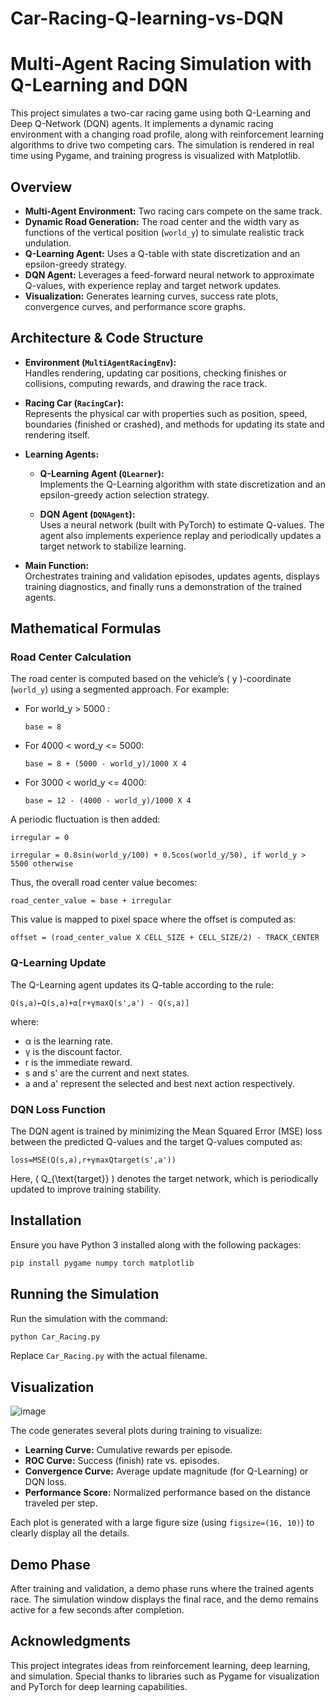 # Car-Racing-Q-learning-vs-DQN

# Multi-Agent Racing Simulation with Q-Learning and DQN

This project simulates a two-car racing game using both Q-Learning and Deep Q-Network (DQN) agents. It implements a dynamic racing environment with a changing road profile, along with reinforcement learning algorithms to drive two competing cars. The simulation is rendered in real time using Pygame, and training progress is visualized with Matplotlib.

## Overview

- **Multi-Agent Environment:** Two racing cars compete on the same track.
- **Dynamic Road Generation:** The road center and the width vary as functions of the vertical position (`world_y`) to simulate realistic track undulation.
- **Q-Learning Agent:** Uses a Q-table with state discretization and an epsilon-greedy strategy.
- **DQN Agent:** Leverages a feed-forward neural network to approximate Q-values, with experience replay and target network updates.
- **Visualization:** Generates learning curves, success rate plots, convergence curves, and performance score graphs.

## Architecture & Code Structure

- **Environment (`MultiAgentRacingEnv`):**  
  Handles rendering, updating car positions, checking finishes or collisions, computing rewards, and drawing the race track.
  
- **Racing Car (`RacingCar`):**  
  Represents the physical car with properties such as position, speed, boundaries (finished or crashed), and methods for updating its state and rendering itself.
  
- **Learning Agents:**
  - **Q-Learning Agent (`QLearner`):**  
    Implements the Q-Learning algorithm with state discretization and an epsilon-greedy action selection strategy.
    
  - **DQN Agent (`DQNAgent`):**  
    Uses a neural network (built with PyTorch) to estimate Q-values. The agent also implements experience replay and periodically updates a target network to stabilize learning.
  
- **Main Function:**  
  Orchestrates training and validation episodes, updates agents, displays training diagnostics, and finally runs a demonstration of the trained agents.

## Mathematical Formulas

### Road Center Calculation

The road center is computed based on the vehicle’s \( y \)-coordinate (`world_y`) using a segmented approach. For example:

- For world_y > 5000 :

      base = 8

- For 4000 < word_y <= 5000:  

      base = 8 + (5000 - world_y)/1000 X 4


- For 3000 < world_y <= 4000:

      base = 12 - (4000 - world_y)/1000 X 4


A periodic fluctuation is then added:
  
    irregular = 0
 
    irregular = 0.8sin(world_y/100) + 0.5cos(world_y/50), if world_y > 5500 otherwise


Thus, the overall road center value becomes:
  
    road_center_value = base + irregular

This value is mapped to pixel space where the offset is computed as:

    offset = (road_center_value X CELL_SIZE + CELL_SIZE/2) - TRACK_CENTER

### Q-Learning Update

The Q-Learning agent updates its Q-table according to the rule:

    Q(s,a)←Q(s,a)+α[r+γmaxQ(s',a') - Q(s,a)]

where:
- α is the learning rate.
- γ is the discount factor.
- r is the immediate reward.
- s and s' are the current and next states.
- a and a' represent the selected and best next action respectively.

### DQN Loss Function

The DQN agent is trained by minimizing the Mean Squared Error (MSE) loss between the predicted Q-values and the target Q-values computed as:

    loss=MSE(Q(s,a),r+γmaxQtarget(s',a'))

Here, \( Q_{\text{target}} \) denotes the target network, which is periodically updated to improve training stability.

## Installation

Ensure you have Python 3 installed along with the following packages:

```bash
pip install pygame numpy torch matplotlib
```

## Running the Simulation

Run the simulation with the command:

```bash
python Car_Racing.py
```

Replace `Car_Racing.py` with the actual filename.

## Visualization

![image](https://github.com/user-attachments/assets/b6c58061-1667-4da9-9726-d3cef19bbbf7)


The code generates several plots during training to visualize:
- **Learning Curve:** Cumulative rewards per episode.
- **ROC Curve:** Success (finish) rate vs. episodes.
- **Convergence Curve:** Average update magnitude (for Q-Learning) or DQN loss.
- **Performance Score:** Normalized performance based on the distance traveled per step.

Each plot is generated with a large figure size (using `figsize=(16, 10)`) to clearly display all the details.

## Demo Phase

After training and validation, a demo phase runs where the trained agents race. The simulation window displays the final race, and the demo remains active for a few seconds after completion.

## Acknowledgments

This project integrates ideas from reinforcement learning, deep learning, and simulation. Special thanks to libraries such as Pygame for visualization and PyTorch for deep learning capabilities.
